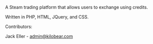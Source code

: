 A Steam trading platform that allows users to exchange using credits.

Written in PHP, HTML, JQuery, and CSS.

Contributors:

Jack Eller - admin@kilobear.com 

